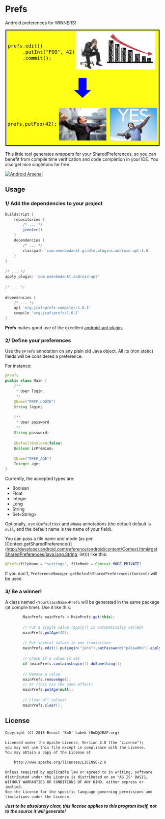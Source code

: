 Prefs
===

Android preferences for WINNERS!

![Be a winner!](/illus.jpg?raw=true "Be a winner!")


This little tool generates wrappers for your SharedPreferences, so you can benefit from compile time
verification and code completion in your IDE.  You also get nice singletons for free.

[![Android Arsenal](https://img.shields.io/badge/Android%20Arsenal-android--prefs-brightgreen.svg?style=flat)](http://android-arsenal.com/details/1/1758)

Usage
---

### 1/ Add the dependencies to your project

```groovy
buildscript {
    repositories {
        /* ... */
        jcenter()
    }
    dependencies {
        /* ... */
        classpath 'com.neenbedankt.gradle.plugins:android-apt:1.8'
    }
}

/* ... */
apply plugin: 'com.neenbedankt.android-apt'

/* ... */

dependencies {
    /* ... */
    apt 'org.jraf:prefs-compiler:1.0.1'
    compile 'org.jraf:prefs:1.0.1'
}
```

**Prefs** makes good use of the excellent [android-apt plugin](https://bitbucket.org/hvisser/android-apt).


### 2/ Define your preferences

Use the `@Prefs` annotation on any plain old Java object.  All its (non static) fields will be considered a preference.

For instance:

```java
@Prefs
public class Main {
    /**
     * User login.
     */
    @Name("PREF_LOGIN")
    String login;

    /**
     * User password.
     */
    String password;

    @DefaultBoolean(false)
    Boolean isPremium;

    @Name("PREF_AGE")
    Integer age;
}
```

Currently, the accepted types are:
- Boolean
- Float
- Integer
- Long
- String
- Set\<String\>

Optionally, use `@DefaultXxx` and `@Name` annotations (the default default is `null`, and the default name is the name of your field).

You can pass a file name and mode (as per [Context.getSharedPreference()](http://developer.android.com/reference/android/content/Context.html#getSharedPreferences(java.lang.String, int))) like this:
```java
@Prefs(fileName = "settings", fileMode = Context.MODE_PRIVATE)
```

If you don't, `PreferenceManager.getDefaultSharedPreferences(Context)` will be used.


### 3/ Be a winner!

A class named `<YourClassName>Prefs` will be generated in the same package (at compile time).  Use it like this:

```java
        MainPrefs mainPrefs = MainPrefs.get(this);

        // Put a single value (apply() is automatically called)
        mainPrefs.putAge(42);

        // Put several values in one transaction
        mainPrefs.edit().putLogin("john").putPassword("p4Ssw0Rd").apply();

        // Check if a value is set
        if (mainPrefs.containsLogin()) doSomething();

        // Remove a value
        mainPrefs.removeAge();
        // Or (this has the same effect)
        mainPrefs.putAge(null);

        // Clear all values!
        mainPrefs.clear();
```


License
---

```
Copyright (C) 2015 Benoit 'BoD' Lubek (BoD@JRAF.org)

Licensed under the Apache License, Version 2.0 (the "License");
you may not use this file except in compliance with the License.
You may obtain a copy of the License at

    http://www.apache.org/licenses/LICENSE-2.0

Unless required by applicable law or agreed to in writing, software
distributed under the License is distributed on an "AS IS" BASIS,
WITHOUT WARRANTIES OR CONDITIONS OF ANY KIND, either express or implied.
See the License for the specific language governing permissions and
limitations under the License.
```

__*Just to be absolutely clear, this license applies to this program itself,
not to the source it will generate!*__
